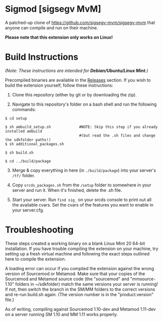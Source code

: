 # Sigmod [sigsegv MvM]
A patched-up clone of https://github.com/sigsegv-mvm/sigsegv-mvm that anyone can compile and run on their machine.

**Please note that this extension only works on Linux!**

# Build Instructions
*(Note: These instructions are intended for **Debian/Ubuntu/Linux Mint**.)*

Precompiled binaries are available in the [Releases](https://github.com/ramirez-tf2/Sigmod/releases) section. If you wish to build the extension yourself, follow these instructions:

1. Clone this repository (either by git or by downloading the zip).

2. Navigate to this repository's folder on a bash shell and run the following commands:

```
$ cd setup

$ sh ambuild_setup.sh             #NOTE: Skip this step if you already installed ambuild
                                  #(but read the .sh files and change the sdkfolder paths!)
$ sh additional_packages.sh

$ sh build.sh

$ cd ../build/package
```

3. Merge & copy everything in here (in `./build/package`) into your server's `/tf/` folder.

4. Copy `srcds_packages.sh` from the `/setup` folder to somewhere in your server and run it. When it's finished, delete the .sh file.

5. Start your server. Run `find sig_` on your srcds console to print out all the available cvars. Set the cvars of the features you want to enable in your server.cfg.

# Troubleshooting
These steps created a working binary on a blank Linux Mint 20 64-bit installation. If you have trouble compiling the extension on your machine, try setting up a fresh virtual machine and following the exact steps outlined here to compile the extension.

A loading error can occur if you compiled the extension against the wrong version of Sourcemod or Metamod. Make sure that your copies of the Sourcemod and Metamod source code (the "sourcemod" and "mmsource-1.10" folders in ~/sdkfolder) match the same versions your server is running! If not, then switch the branch in the SM/MM folders to the correct versions and re-run build.sh again. (The version number is in the "product.version" file.)

As of writing, compiling against Sourcemod 1.10-dev and Metamod 1.11-dev on a server running SM 1.10 and MM 1.11 works properly.
